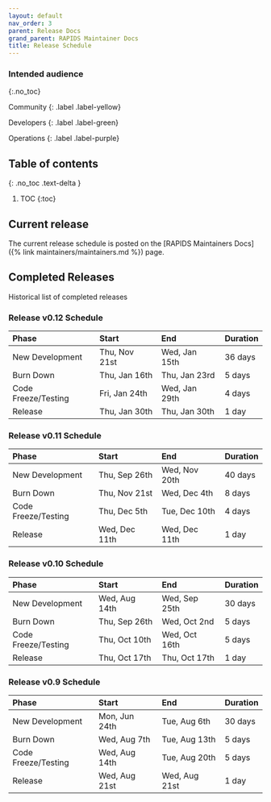 ```yaml
---
layout: default
nav_order: 3
parent: Release Docs
grand_parent: RAPIDS Maintainer Docs
title: Release Schedule
---
```


### Intended audience
{:.no_toc}

Community
{: .label .label-yellow}

Developers
{: .label .label-green}

Operations
{: .label .label-purple}

## Table of contents
{: .no_toc .text-delta }

1. TOC
{:toc}

## Current release

The current release schedule is posted on the [RAPIDS Maintainers Docs]({% link maintainers/maintainers.md %}) page.

## Completed Releases

Historical list of completed releases

### Release v0.12 Schedule

| Phase | Start | End | Duration |
|:------|:------|:----|:---------|
| New Development | Thu, Nov 21st | Wed, Jan 15th | 36 days |
| Burn Down | Thu, Jan 16th | Thu, Jan 23rd | 5 days |
| Code Freeze/Testing | Fri, Jan 24th | Wed, Jan 29th | 4 days |
| Release | Thu, Jan 30th | Thu, Jan 30th | 1 day |

### Release v0.11 Schedule

| Phase | Start | End | Duration |
|:------|:------|:----|:---------|
| New Development | Thu, Sep 26th | Wed, Nov 20th | 40 days |
| Burn Down | Thu, Nov 21st | Wed, Dec 4th | 8 days |
| Code Freeze/Testing | Thu, Dec 5th | Tue, Dec 10th | 4 days |
| Release | Wed, Dec 11th | Wed, Dec 11th | 1 day |

### Release v0.10 Schedule

| Phase | Start | End | Duration |
|:------|:------|:----|:---------|
| New Development | Wed, Aug 14th | Wed, Sep 25th | 30 days |
| Burn Down | Thu, Sep 26th | Wed, Oct 2nd | 5 days |
| Code Freeze/Testing | Thu, Oct 10th | Wed, Oct 16th | 5 days |
| Release | Thu, Oct 17th | Thu, Oct 17th | 1 day |

### Release v0.9 Schedule

| Phase | Start | End | Duration |
|:------|:------|:----|:---------|
| New Development | Mon, Jun 24th | Tue, Aug 6th | 30 days |
| Burn Down | Wed, Aug 7th | Tue, Aug 13th | 5 days |
| Code Freeze/Testing | Wed, Aug 14th | Tue, Aug 20th | 5 days |
| Release | Wed, Aug 21st | Wed, Aug 21st | 1 day |
